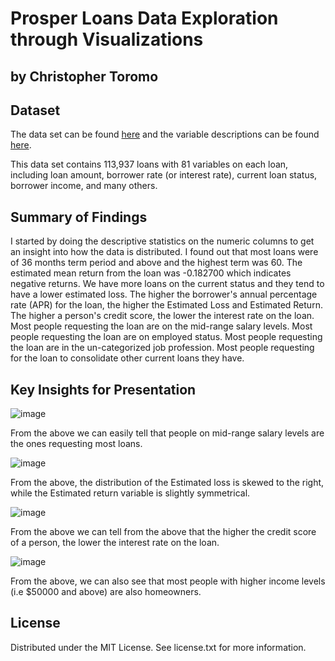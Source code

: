 # Prosper Loans Data Exploration through Visualizations
## by Christopher Toromo


## Dataset

The data set can be found [here](https://s3.amazonaws.com/udacity-hosted-downloads/ud651/prosperLoanData.csv) and the variable descriptions 
can be found [here](https://docs.google.com/spreadsheets/u/0/d/1gDyi_L4UvIrLTEC6Wri5nbaMmkGmLQBk-Yx3z0XDEtI/edit?usp=sharing).

This data set contains 113,937 loans with 81 variables on each loan, including loan amount, borrower rate (or interest rate), current loan status, borrower income, and many others. 

## Summary of Findings

I started by doing the descriptive statistics on the numeric columns to get an insight into how the data is distributed. I found out that most loans were of
36 months term period and above and the highest term was 60. The estimated mean return from the loan was -0.182700 which indicates negative returns.
We have more loans on the current status and they tend to have a lower estimated loss. The higher the borrower's annual percentage rate (APR) for the loan, 
the higher the Estimated Loss and Estimated Return. The higher a person's credit score, the lower the interest rate on the loan. Most people requesting 
the loan are on the mid-range salary levels. Most people requesting the loan are on employed status. Most people requesting the loan are 
in the un-categorized job profession. Most people requesting for the loan to consolidate other current loans they have.

## Key Insights for Presentation

![image](https://user-images.githubusercontent.com/99474042/195328231-90e38e51-1712-4323-92cf-c668b84df1c5.png)

From the above we can easily tell that people on mid-range salary levels are the ones requesting most loans.

![image](https://user-images.githubusercontent.com/99474042/195328526-7ce872c8-5704-4e34-b723-4ed9defc2722.png)

From the above, the distribution of the Estimated loss is skewed to the right, while the Estimated return variable is slightly symmetrical.

![image](https://user-images.githubusercontent.com/99474042/195329136-c2607dff-1fab-4c00-9097-9b0bed363b04.png)

From the above we can tell from the above that the higher the credit score of a person, the lower the interest rate on the loan.

![image](https://user-images.githubusercontent.com/99474042/195329360-50ca75d3-f34f-44d9-9dd6-4e254c976785.png)

From the above, we can also see that most people with higher income levels (i.e $50000 and above) are also homeowners.


## License

Distributed under the MIT License. See license.txt for more information.
